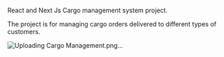 React and Next Js Cargo management system project. 

The project is for managing cargo orders delivered to different types of customers.

![Uploading Cargo Management.png…]()
